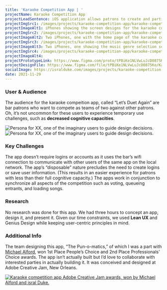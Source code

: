 ```yaml
---
title: 'Karaoke Competition App | '
projectName: Karaoke Competition App
projectLeadSentence: iOS application allows patrons to create and participate in ad hoc karaoke competitions.
projectImgSrc1: /images/projects/karaoke-competition-app/karaoke-competition-app-adobe-creative-jam-winner-michael-alford-isral-duke.jpg
projectImageAlt1: iPhones showing the screen designs for the karaoke competiton app.
projectImgSrc2: /images/projects/karaoke-competition-app/karaoke-competition-app-designed-michael-alford-isral-duke-set-2.png
projectImageAlt2: Two iPhones, one with the home page of the karaoke competition app, and the other phone with the screen to set team name.
projectImgSrc3: /images/projects/karaoke-competition-app/karaoke-competition-app-designed-michael-alford-isral-duke-set-3.png
projectImageAlt3: Two iPhones, one showing the music genre selection screen, and other showing the song selection screen.
projectImgSrc4: /images/projects/karaoke-competition-app/karaoke-competition-app-canvas-designed-isral-duke-michael-alford.jpg
projectImageAlt4:
projectPrototypeLink: https://www.figma.com/proto/tPBiKe1NLVwLuJcD0875Ko/Karaoke-Competition?page-id=0%3A1&node-id=1%3A2&viewport=241%2C48%2C0.25&scaling=scale-down&starting-point-node-id=1%3A2
projectDesignFile: https://www.figma.com/file/tPBiKe1NLVwLuJcD0875Ko/Karaoke-Competition?node-id=0%3A1
socialImage: https://isralduke.com/images/projects/karaoke-competition-app/karaoke-competition-app-adobe-creative-jam-winner-michael-alford-isral-duke.jpg
date: 2021-11-29
---
```

### User & Audience

The audience for the karaoke compeition app, called “Let’s Duet Again” are bar patrons who want to compete as teams of two against other patrons. Oh, it’s not uncommon for these users to experience temporary use challenges, such as **decreased cognitive capacities**.

<img src="/images/projects/karaoke-competition-app/karaoke-competition-app-personas-isral-duke-1.jpg" alt="Persona for XX, one of the imaginary users to guide design decisions.">
<img src="/images/projects/karaoke-competition-app/karaoke-competition-app-personas-isral-duke-2.jpg" alt="Persona for XX, one of the imaginary users to guide design decisions.">

### Key Challenges

The app doesn’t require logins or accounts as it uses the bar’s wifi connection to communicate with other users of the same app on the local network. The app’s “disposable” nature precludes the need to create logins or save user information. (This results in an easier experience for patrons with less than their full cognitive capacity.) The apps work in conjunction to synchronize all aspects of the competition such as voting, queueing entrants, and loading songs.

### Research

No research was done for this app. We had three hours to concept an app, design it, and present it. Given our time constraints, we used **Lean UX** and Genius Design while keeping user-centric principles in mind.

### Additional Info

The team designing this app, “The Pun-o-matics,” of which I was a part with <a href="https://www.michaelalford.com/" target="_blank">Michael Alford</a>, won 1st Place People’s Choice and 2nd Place Professionals’ Choice awards. The app isn’t actually built but I’d love to collaborate with interested parties in actually building it. It was conceived and designed at Adobe Creative Jam, New Orleans.

<a target="_blank" href="/images/projects/karaoke-competition-app/karaoke-competition-app-adobe-creative-jam-winner-isral-duke-michael-alford.png">
    <img alt="Karaoke competition app Adobe Creative Jam awards, won by Michael Alford and isral Duke." src="/images/projects/karaoke-competition-app/karaoke-competition-app-adobe-creative-jam-winner-isral-duke-michael-alford.png">
</a>
